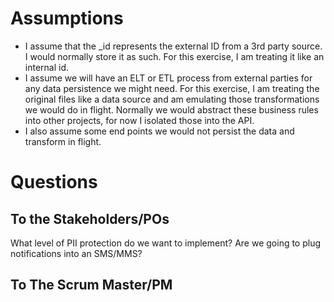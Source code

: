 # Assumptions
- I assume that the _id represents the external ID from a 3rd party source. I would normally store it as such. For this exercise, I am treating it like an internal id.
- I assume we will have an ELT or ETL process from external parties for any data persistence we might need. For this exercise, I am treating the original files like a data source and am emulating those transformations we would do in flight. Normally we would abstract these business rules into other projects, for now I isolated those into the API.
- I also assume some end points we would not persist the data and transform in flight.

# Questions
## To the Stakeholders/POs
What level of PII protection do we want to implement?
Are we going to plug notifications into an SMS/MMS?

## To The Scrum Master/PM
